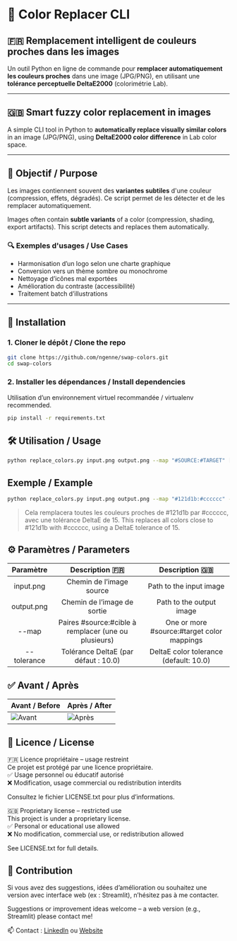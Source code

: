 # 🎨 Color Replacer CLI

## 🇫🇷 Remplacement intelligent de couleurs proches dans les images

Un outil Python en ligne de commande pour **remplacer automatiquement les couleurs proches** dans une image (JPG/PNG), en utilisant une **tolérance perceptuelle DeltaE2000** (colorimétrie Lab).

---

## 🇬🇧 Smart fuzzy color replacement in images

A simple CLI tool in Python to **automatically replace visually similar colors** in an image (JPG/PNG), using **DeltaE2000 color difference** in Lab color space.

---

## 🧠 Objectif / Purpose

Les images contiennent souvent des **variantes subtiles** d'une couleur (compression, effets, dégradés). Ce script permet de les détecter et de les remplacer automatiquement.

Images often contain **subtle variants** of a color (compression, shading, export artifacts). This script detects and replaces them automatically.

### 🔍 Exemples d'usages / Use Cases
- Harmonisation d’un logo selon une charte graphique  
- Conversion vers un thème sombre ou monochrome  
- Nettoyage d’icônes mal exportées  
- Amélioration du contraste (accessibilité)  
- Traitement batch d’illustrations

---

## 🚀 Installation

### 1. Cloner le dépôt / Clone the repo

```bash
git clone https://github.com/ngenne/swap-colors.git
cd swap-colors
```

### 2. Installer les dépendances / Install dependencies

Utilisation d’un environnement virtuel recommandée / virtualenv recommended.

```bash
pip install -r requirements.txt
```

## 🛠️ Utilisation / Usage

```bash
python replace_colors.py input.png output.png --map "#SOURCE:#TARGET" [--map "#SOURCE2:#TARGET2" ...] --tolerance 25
```

## Exemple / Example

```bash
python replace_colors.py input.png output.png --map "#121d1b:#cccccc" --tolerance 15
```

> Cela remplacera toutes les couleurs proches de #121d1b par #cccccc, avec une tolérance DeltaE de 15.
> This replaces all colors close to #121d1b with #cccccc, using a DeltaE tolerance of 15.

## ⚙️ Paramètres / Parameters
|	Paramètre	|	Description 🇫🇷	|	Description 🇬🇧	|
|	:---:        	|	    :---:     	|	         :---:	|
|	input.png	|	Chemin de l’image source	|	Path to the input image	|
|	output.png	|	Chemin de l’image de sortie	|	Path to the output image	|
|	--map	|	Paires #source:#cible à remplacer (une ou plusieurs)	|	One or more #source:#target color mappings	|
|	--tolerance	|	Tolérance DeltaE (par défaut : 10.0)	|	DeltaE color tolerance (default: 10.0)	|

## ✅ Avant / Après
| Avant / Before                    | Après / After                    |
| --------------------------------- | -------------------------------- |
| ![Avant](samples/logo_before.png) | ![Après](samples/logo_after.png) |

## 📝 Licence / License
🇫🇷 Licence propriétaire – usage restreint<br/>
Ce projet est protégé par une licence propriétaire.<br/>
✅ Usage personnel ou éducatif autorisé<br/>
❌ Modification, usage commercial ou redistribution interdits<br/>

Consultez le fichier LICENSE.txt pour plus d’informations.

🇬🇧 Proprietary license – restricted use<br/>
This project is under a proprietary license.<br/>
✅ Personal or educational use allowed<br/>
❌ No modification, commercial use, or redistribution allowed<br/>

See LICENSE.txt for full details.

## 🤝 Contribution
Si vous avez des suggestions, idées d’amélioration ou souhaitez une version avec interface web (ex : Streamlit), n’hésitez pas à me contacter.

Suggestions or improvement ideas welcome – a web version (e.g., Streamlit) please contact me!

📫 Contact : [LinkedIn](https://www.linkedin.com/in/nielsgenne/) ou [Website](https://data-forge.fr/)